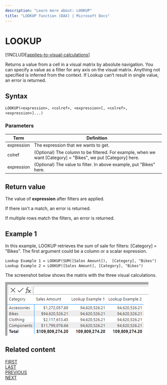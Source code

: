 ```yaml
---
description: "Learn more about: LOOKUP"
title: "LOOKUP function (DAX) | Microsoft Docs"
---
```

# LOOKUP

[!INCLUDE[applies-to-visual-calculations](includes/applies-to-visual-calculations.md)]

Returns a value from a cell in a visual matrix by absolute navigation. You can specify a value as a filter for any axis on the visual matrix. Anything not specified is inferred from the context. If Lookup can’t result in single value, an error is returned.

## Syntax

```dax
LOOKUP(<expression>, <colref>, <expression>[, <colref>, <expression>]...)
```

### Parameters

|Term|Definition|
|--------|--------------|
|expression| The expression that we wants to get. |
|colref|(Optional) The column to be filtered. For example, when we want [Category] = "Bikes", we put [Category] here.|
|expression|(Optional) The value to filter. In above example, put "Bikes" here.|

## Return value

The value of **expression** after filters are applied.

If there isn't a match, an error is returned.

If multiple rows match the filters, an error is returned.

## Example 1

In this example, LOOKUP retrieves the sum of sale for filters: [Category] = "Bikes".
The first argument could be a column or a scalar expression.

```dax
Lookup Example 1 = LOOKUP(SUM([Sales Amount]),  [Category], "Bikes")
Lookup Example 2 = LOOKUP([Sales Amount], [Category], "Bikes")
```

The screenshot below shows the matrix with the three visual calculations.

![DAX visual calculation](media/dax-queries/dax-visualcalc-lookup.png)

## Related content

[FIRST](first-function-dax.md)  
[LAST](last-function-dax.md)  
[PREVIOUS](previous-function-dax.md)  
[NEXT](next-function-dax.md)
